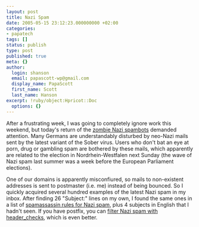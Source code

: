 ```yaml
---
layout: post
title: Nazi Spam
date: 2005-05-15 23:12:23.000000000 +02:00
categories:
- papatech
tags: []
status: publish
type: post
published: true
meta: {}
author:
  login: shanson
  email: papascott-wp@gmail.com
  display_name: PapaScott
  first_name: Scott
  last_name: Hanson
excerpt: !ruby/object:Hpricot::Doc
  options: {}
---
```

<p>After a frustrating week, I was going to completely ignore work this weekend, but today's return of the <a href="http://www.atsnn.com/story/58333.html">zombie Nazi spambots</a> demanded attention. Many Germans are understandably disturbed by neo-Nazi mails sent by the latest variant of the Sober virus. Users who don't bat an eye at porn, drug or gambling spam are bothered by these mails, which apparently are related to the election in Nordrhein-Westfalen next Sunday (the wave of Nazi spam last summer was a week before the European Parliament elections).</p>
<p>One of our domains is apparently misconfiured, so mails to non-existent addresses is sent to postmaster (i.e. me) instead of being bounced. So I quickly acquired several hundred examples of the latest Nazi spam in my inbox. After finding 26 "Subject:" lines on my own, I found the same ones in a list of <a title="http://mailscanner.prolocation.net/german.cf" href="http://mailscanner.prolocation.net/german.cf">spamassassin rules for Nazi spam</a>, plus 4 subjects in English that I hadn't seen. If you have postfix, you can <a href="http://www.heise.de/newsticker/foren/go.shtml?read=1&msg_id=7992046&forum_id=78695">filter Nazi spam with header_checks</a>, which is even better.</p>
